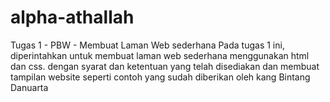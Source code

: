 # alpha-athallah
Tugas 1 - PBW - Membuat Laman Web sederhana
Pada tugas 1 ini, diperintahkan untuk membuat laman web sederhana menggunakan html dan css.
dengan syarat dan ketentuan yang telah disediakan dan membuat tampilan website seperti contoh yang sudah diberikan oleh kang Bintang Danuarta
